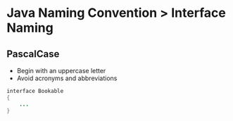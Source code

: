 # Java Naming Convention > Interface Naming

## PascalCase
- Begin with an uppercase letter
- Avoid acronyms and abbreviations

```java
interface Bookable
{  
    ...
}  
```